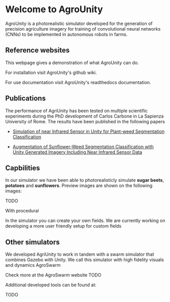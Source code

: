 # Welcome to AgroUnity

AgroUnity is a photorealistic simulator developed for the generation of precision agriculture imagery for training of convolutional neural networks (CNNs) to be implemented in autonomous robots in farms.

## Reference websites

This webpage gives a demonstration of what AgroUnity can do.

For installation visit AgroUnity's github wiki.

For use documentation visit AgroUnity's readthedocs documentation.

## Publications

The performance of AgriUnity has been tested on multiple scientific experiments during the PhD development of Carlos Carbone in La Sapienza University of Rome. The results have been published in the following papers

* [Simulation of near Infrared Sensor in Unity for Plant-weed Segmentation Classification](https://www.semanticscholar.org/paper/Simulation-of-near-Infrared-Sensor-in-Unity-for-Carbone-Potena/1999b23a7080c7248477f6da1a8b8b260eb7b918)

* [Augmentation of Sunflower-Weed Segmentation Classification with Unity Generated Imagery Including Near Infrared Sensor Data](https://rd.springer.com/chapter/10.1007/978-3-030-84811-8_3)

## Capbilities

In our simulator we have been able to photorealisticly simulate **sugar beets**, **potatoes** and **sunflowers**. Preview images are shown on the following images:

TODO

With procedural 

In the simulator you can create your own fields. We are currently working on developing a more user friendly setup for custom fields

## Other simulators

We developed AgriUnity to work in tandem with a swarm simulator that combines Gazebo with Unity. We call this simulator with high fidelity visuals and dynamics AgroSwarm

Check more at the AgroSwarm website TODO

Additional developed tools can be found at: 

TODO

